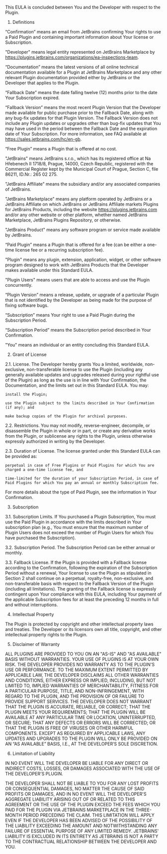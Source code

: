 This EULA is concluded between You and the Developer with respect to the Plugin.

1. Definitions

“Confirmation” means an email from JetBrains confirming Your rights to use a Paid Plugin and containing important information about Your license or Subscription.

"Developer" means legal entity represented on JetBrains Marketplace by https://plugins.jetbrains.com/organizations/ea-inspections-team.

“Documentation” means the latest versions of all online technical documentation available for a Plugin at JetBrains Marketplace and any other relevant Plugin documentation provided either by JetBrains or the Developer that applies to the Plugin.

“Fallback Date” means the date falling twelve (12) months prior to the date Your Subscription expired.

“Fallback Version” means the most recent Plugin Version that the Developer made available for public purchase prior to the Fallback Date, along with any bug-fix updates for that Plugin Version. The Fallback Version does not include any Plugin updates or upgrades other than bug-fix updates that You may have used in the period between the Fallback Date and the expiration date of Your Subscription. For more information, see FAQ available at https://sales.jetbrains.com/hc/en-gb.

“Free Plugin” means a Plugin that is offered at no cost.

"JetBrains" means JetBrains s.r.o., which has its registered office at Na Hřebenech II 1718/8, Prague, 14000, Czech Republic, registered with the Commercial Register kept by the Municipal Court of Prague, Section C, file 86211, ID.Nr.: 265 02 275.

"JetBrains Affiliate" means the subsidiary and/or any associated companies of JetBrains.

"JetBrains Marketplace" means any platform operated by JetBrains or a JetBrains Affiliate on which JetBrains or JetBrains Affiliate markets Plugins for JetBrains Products, including the website https://plugins.jetbrains.com and/or any other website or other platform, whether named JetBrains Marketplace, JetBrains Plugins Repository, or otherwise.

"JetBrains Product" means any software program or service made available by JetBrains.

“Paid Plugin” means a Plugin that is offered for a fee (can be either a one-time license fee or a recurring subscription fee).

"Plugin" means any plugin, extension, application, widget, or other software program designed to work with JetBrains Products that the Developer makes available under this Standard EULA.

"Plugin Users" means users that are able to access and use the Plugin concurrently.

“Plugin Version” means a release, update, or upgrade of a particular Plugin that is not identified by the Developer as being made for the purpose of fixing software bugs.

“Subscription” means Your right to use a Paid Plugin during the Subscription Period.

“Subscription Period” means the Subscription period described in Your Confirmation.

"You" means an individual or an entity concluding this Standard EULA.

2. Grant of License

2.1. License. The Developer hereby grants You a limited, worldwide, non-exclusive, non-transferable license to use the Plugin (including any generally available updates and upgrades released during your rightful use of the Plugin) as long as the use is in line with Your Confirmation, the Documentation, and the limits set out in this Standard EULA. You may:

    install the Plugin;

    use the Plugin subject to the limits described in Your Confirmation (if any); and

    make backup copies of the Plugin for archival purposes.

2.2. Restrictions. You may not modify, reverse-engineer, decompile, or disassemble the Plugin in whole or in part, or create any derivative works from the Plugin, or sublicense any rights to the Plugin, unless otherwise expressly authorized in writing by the Developer.

2.3. Duration of License. The license granted under this Standard EULA can be provided as:

    perpetual in case of Free Plugins or Paid Plugins for which You are charged a one-time license fee, and

    time-limited for the duration of your Subscription Period, in case of Paid Plugins for which You pay an annual or monthly Subscription fee.

For more details about the type of Paid Plugin, see the information in Your Confirmation.

3. Subscription

3.1. Subscription Limits. If You purchased a Plugin Subscription, You must use the Paid Plugin in accordance with the limits described in Your subscription plan (e.g., You must ensure that the maximum number of Plugin Users does not exceed the number of Plugin Users for which You have purchased the Subscription).

3.2. Subscription Period. The Subscription Period can be either annual or monthly.

3.3. Fallback License. If the Plugin is provided with a Fallback license according to the Confirmation, following the expiration of the Subscription Period without a renewal, Your license to use the Plugin as stipulated in Section 2 shall continue on a perpetual, royalty-free, non-exclusive, and non-transferable basis with respect to the Fallback Version of the Plugin (including all limitations). The granting of the Fallback license is expressly contingent upon Your compliance with this EULA, including Your payment of the applicable Subscription fees for at least the preceding 12 months in full and without interruptions.

4. Intellectual Property

The Plugin is protected by copyright and other intellectual property laws and treaties. The Developer or its licensors own all title, copyright, and other intellectual property rights to the Plugin.

5. Disclaimer of Warranty

ALL PLUGINS ARE PROVIDED TO YOU ON AN "AS-IS" AND "AS AVAILABLE" BASIS WITHOUT WARRANTIES. YOUR USE OF PLUGINS IS AT YOUR OWN RISK. THE DEVELOPER PROVIDES NO WARRANTY AS TO THE PLUGIN'S USE OR PERFORMANCE. TO THE MAXIMUM EXTENT PERMITTED BY APPLICABLE LAW, THE DEVELOPER DISCLAIMS ALL OTHER WARRANTIES AND CONDITIONS, EITHER EXPRESS OR IMPLIED, INCLUDING, BUT NOT LIMITED TO, IMPLIED WARRANTIES OF MERCHANTABILITY, FITNESS FOR A PARTICULAR PURPOSE, TITLE, AND NON-INFRINGEMENT, WITH REGARD TO THE PLUGIN, AND THE PROVISION OF OR FAILURE TO PROVIDE SUPPORT SERVICES. THE DEVELOPER DOES NOT WARRANT THAT THE PLUGIN IS ACCURATE, RELIABLE, OR CORRECT; THAT THE PLUGIN MEETS YOUR REQUIREMENTS; THAT THE PLUGIN WILL BE AVAILABLE AT ANY PARTICULAR TIME OR LOCATION, UNINTERRUPTED, OR SECURE; THAT ANY DEFECTS OR ERRORS WILL BE CORRECTED; OR THAT THE PLUGIN IS FREE OF VIRUSES OR OTHER HARMFUL COMPONENTS. EXCEPT AS REQUIRED BY APPLICABLE LAWS, ANY UPDATES AND UPGRADES TO THE PLUGIN WILL ONLY BE PROVIDED ON AN “AS AVAILABLE” BASIS, I.E., AT THE DEVELOPER’S SOLE DISCRETION.

6. Limitation of Liability

IN NO EVENT WILL THE DEVELOPER BE LIABLE FOR ANY DIRECT OR INDIRECT COSTS, LOSSES, OR DAMAGES ASSOCIATED WITH THE USE OF THE DEVELOPER'S PLUGIN.

THE DEVELOPER SHALL NOT BE LIABLE TO YOU FOR ANY LOST PROFITS OR CONSEQUENTIAL DAMAGES, NO MATTER THE CAUSE OF SAID PROFITS OR DAMAGES, AND IN NO EVENT WILL THE DEVELOPER'S AGGREGATE LIABILITY ARISING OUT OF OR RELATED TO THIS AGREEMENT OR THE USE OF THE PLUGIN EXCEED THE FEES WHICH YOU PAID FOR THE PLUGIN VIA JETBRAINS MARKETPLACE IN THE THREE-MONTH PERIOD PRECEDING THE CLAIM. THIS LIMITATION WILL APPLY EVEN IF THE DEVELOPER HAS BEEN ADVISED OF THE POSSIBILITY OF THE LIABILITY EXCEEDING THE AMOUNT AND NOTWITHSTANDING ANY FAILURE OF ESSENTIAL PURPOSE OF ANY LIMITED REMEDY. JETBRAINS' LIABILITY IS EXCLUDED IN ITS ENTIRETY AS JETBRAINS IS NOT A PARTY TO THE CONTRACTUAL RELATIONSHIP BETWEEN THE DEVELOPER AND YOU.